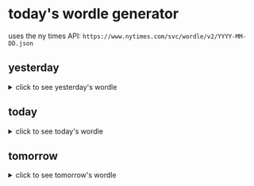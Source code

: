 # today's wordle generator

uses the ny times API: `https://www.nytimes.com/svc/wordle/v2/YYYY-MM-DD.json`

## yesterday

<details>
    <summary>click to see yesterday's wordle</summary>

    tower

</details>

## today

<details>
    <summary>click to see today's wordle</summary>

    split

</details>

## tomorrow

<details>
    <summary>click to see tomorrow's wordle</summary>

    graft

</details>
